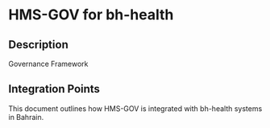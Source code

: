 # HMS-GOV for bh-health

## Description

Governance Framework

## Integration Points

This document outlines how HMS-GOV is integrated with bh-health systems in Bahrain.
